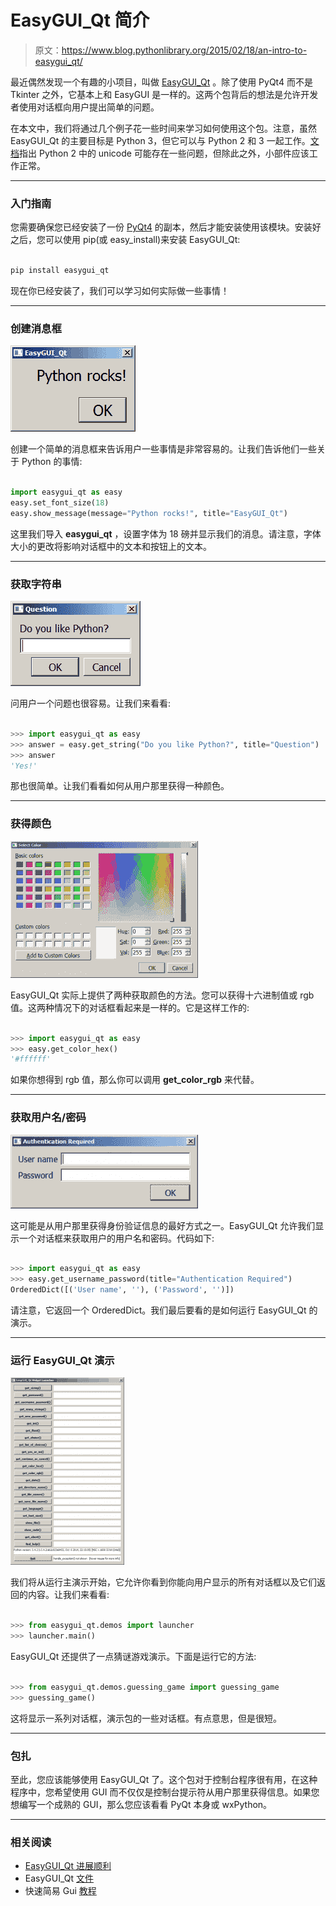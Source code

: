 # EasyGUI_Qt 简介

> 原文：<https://www.blog.pythonlibrary.org/2015/02/18/an-intro-to-easygui_qt/>

最近偶然发现一个有趣的小项目，叫做 [EasyGUI_Qt](http://easygui-qt.readthedocs.org/en/latest/) 。除了使用 PyQt4 而不是 Tkinter 之外，它基本上和 EasyGUI 是一样的。这两个包背后的想法是允许开发者使用对话框向用户提出简单的问题。

在本文中，我们将通过几个例子花一些时间来学习如何使用这个包。注意，虽然 EasyGUI_Qt 的主要目标是 Python 3，但它可以与 Python 2 和 3 一起工作。[文档](http://easygui-qt.readthedocs.org/en/latest/readme.html)指出 Python 2 中的 unicode 可能存在一些问题，但除此之外，小部件应该工作正常。

* * *

### 入门指南

您需要确保您已经安装了一份 [PyQt4](http://www.riverbankcomputing.com/software/pyqt/download) 的副本，然后才能安装使用该模块。安装好之后，您可以使用 pip(或 easy_install)来安装 EasyGUI_Qt:

```py

pip install easygui_qt

```

现在你已经安装了，我们可以学习如何实际做一些事情！

* * *

### 创建消息框

[![easy_qt_msg](img/1da42a5d40212aa40612af7b67bdd745.png)](https://www.blog.pythonlibrary.org/wp-content/uploads/2015/02/easy_qt_msg.png)

创建一个简单的消息框来告诉用户一些事情是非常容易的。让我们告诉他们一些关于 Python 的事情:

```py

import easygui_qt as easy
easy.set_font_size(18)
easy.show_message(message="Python rocks!", title="EasyGUI_Qt")

```

这里我们导入 **easygui_qt** ，设置字体为 18 磅并显示我们的消息。请注意，字体大小的更改将影响对话框中的文本和按钮上的文本。

* * *

### 获取字符串

[![easy_qt_get_string](img/17b552d19114d55183662d962627b826.png)](https://www.blog.pythonlibrary.org/wp-content/uploads/2015/02/easy_qt_get_string.png)

问用户一个问题也很容易。让我们来看看:

```py

>>> import easygui_qt as easy
>>> answer = easy.get_string("Do you like Python?", title="Question")
>>> answer
'Yes!'

```

那也很简单。让我们看看如何从用户那里获得一种颜色。

* * *

### 获得颜色

[![easy_qt_color](img/165c4987ad74867be03390139187752e.png)](https://www.blog.pythonlibrary.org/wp-content/uploads/2015/02/easy_qt_color.png)

EasyGUI_Qt 实际上提供了两种获取颜色的方法。您可以获得十六进制值或 rgb 值。这两种情况下的对话框看起来是一样的。它是这样工作的:

```py

>>> import easygui_qt as easy
>>> easy.get_color_hex()
'#ffffff'

```

如果你想得到 rgb 值，那么你可以调用 **get_color_rgb** 来代替。

* * *

### 获取用户名/密码

[![easy_qt_user_pass](img/e1f75fbd4572dafd7064a0ca99bedc33.png)](https://www.blog.pythonlibrary.org/wp-content/uploads/2015/02/easy_qt_user_pass.png)

这可能是从用户那里获得身份验证信息的最好方式之一。EasyGUI_Qt 允许我们显示一个对话框来获取用户的用户名和密码。代码如下:

```py

>>> import easygui_qt as easy
>>> easy.get_username_password(title="Authentication Required")
OrderedDict([('User name', ''), ('Password', '')])

```

请注意，它返回一个 OrderedDict。我们最后要看的是如何运行 EasyGUI_Qt 的演示。

* * *

### 运行 EasyGUI_Qt 演示

[![easy_qt_demo](img/20dd0f8a409268fa0ae95fcbe3abaeb1.png)](https://www.blog.pythonlibrary.org/wp-content/uploads/2015/02/easy_qt_demo.png)

我们将从运行主演示开始，它允许你看到你能向用户显示的所有对话框以及它们返回的内容。让我们来看看:

```py

>>> from easygui_qt.demos import launcher
>>> launcher.main()

```

EasyGUI_Qt 还提供了一点猜谜游戏演示。下面是运行它的方法:

```py

>>> from easygui_qt.demos.guessing_game import guessing_game
>>> guessing_game()

```

这将显示一系列对话框，演示包的一些对话框。有点意思，但是很短。

* * *

### 包扎

至此，您应该能够使用 EasyGUI_Qt 了。这个包对于控制台程序很有用，在这种程序中，您希望使用 GUI 而不仅仅是控制台提示符从用户那里获得信息。如果您想编写一个成熟的 GUI，那么您应该看看 PyQt 本身或 wxPython。

* * *

### 相关阅读

*   [EasyGUI_Qt 进展顺利](http://aroberge.blogspot.com/2014/12/easyguiqt-progressing-well.html)
*   EasyGUI_Qt [文件](http://easygui-qt.readthedocs.org/en/latest/index.html)
*   快速简易 Gui [教程](https://www.blog.pythonlibrary.org/2010/05/22/a-quick-easygui-tutorial/)